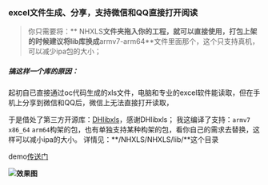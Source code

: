 ### excel文件生成、分享，支持微信和QQ直接打开阅读
> 你只需要将：** NHXLS**文件夹拖入你的工程，就可以直接使用，打包上架的时候建议将lib库换成**armv7-arm64**文件里面那个，这个只支持真机，可以减少ipa包的大小；

##### 搞这样一个库的原因：
起初自已直接通过oc代码生成的xls文件，电脑和专业的excel软件能读取，但在手机上分享到微信和QQ后，微信上无法直接打开读取，

于是借处了第三方开源库：[DHlibxls](https://github.com/dhoerl/DHlibxls)，感谢DHlibxls；
我这编译了支持：`armv7` `x86_64` `arm64`构架的包，也有单独支持某种构架的包，看你自己的需求去替换，这样可以减小ipa的大小。
详情见：**/NHXLS/NHXLS/lib/**这个目录

demo[传送门](https://github.com/nenhall/NHXLS)

**![效果图](https://github.com/nenhall/NHXLS/demogift.gif)**

